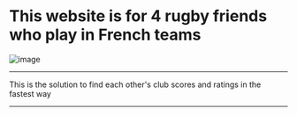 # This website is for 4 rugby friends who play in French teams
![image](https://github.com/user-attachments/assets/f90b41a8-a4a3-47f0-a36f-14831b20997a)


***
This is the solution to find each other's club scores and ratings in the fastest way
***
